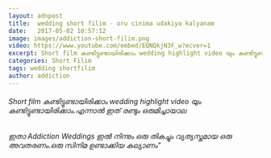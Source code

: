 ```yaml
---
layout: adnpost
title:  wedding short filim - oru cinima udakiya kalyanam
date:   2017-05-02 10:57:12
image: images/addiction-short-filim.png
video: https://www.youtube.com/embed/EQNQkjN3F_w?ecver=1
excerpt: Short film കണ്ടിട്ടുണ്ടായിരിക്കാം wedding highlight video യും കണ്ടിട്ടുണ്ടായിരിക്കാം.എന്നാൽ ഇത് രണ്ടും ഒരുമിച്ചായാലോ
categories: Short Filim
tags: wedding shortfilim
author: addiction
---
```


###### Short film കണ്ടിട്ടുണ്ടായിരിക്കാം wedding highlight video യും കണ്ടിട്ടുണ്ടായിരിക്കാം.എന്നാൽ ഇത് രണ്ടും ഒരുമിച്ചായാല

###### ഇതാ Addiction Weddings ഇൽ നിന്നും ഒരു തികച്ചും വ്യത്യസ്തമായ ഒരു അവതരണം.ഒരു സിനിമ ഉണ്ടാക്കിയ കല്യാണം"
